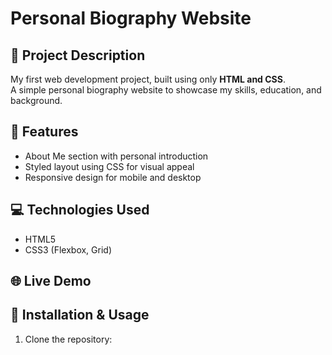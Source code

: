 # Personal Biography Website

## 📝 Project Description
My first web development project, built using only **HTML and CSS**.  
A simple personal biography website to showcase my skills, education, and background.

## 🚀 Features
- About Me section with personal introduction
- Styled layout using CSS for visual appeal
- Responsive design for mobile and desktop

## 💻 Technologies Used
- HTML5
- CSS3 (Flexbox, Grid)

## 🌐 Live Demo


## 📂 Installation & Usage
1. Clone the repository:

